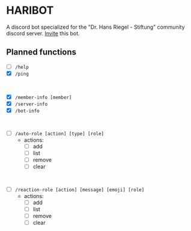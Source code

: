 
# HARIBOT

A discord bot specialized for the "Dr. Hans Riegel - Stiftung" community discord server.
[Invite](https://discord.com/oauth2/authorize?client_id=1024235031037759500&permissions=8&scope=bot) this bot.

## Planned functions

- [ ] `/help`
- [x] `/ping`

<br>

- [x] `/member-info [member]`
- [x] `/server-info`
- [x] `/bot-info`

<br>

- [ ] `/auto-role [action] [type] [role]`
  - actions:
    - [ ] add
    - [ ] list
    - [ ] remove
    - [ ] clear

<br>

- [ ] `/reaction-role [action] [message] [emoji] [role]`
  - actions:
    - [ ] add
    - [ ] list
    - [ ] remove
    - [ ] clear
